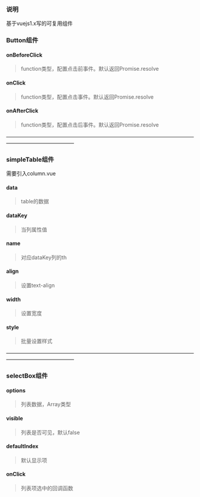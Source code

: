 ### 说明
基于vuejs1.x写的可复用组件
### Button组件
#### onBeforeClick
>function类型，配置点击前事件。默认返回Promise.resolve

#### onClick
>function类型，配置点击事件。默认返回Promise.resolve

#### onAfterClick
>function类型，配置点击后事件。默认返回Promise.resolve

—————————————————————————————————————————————————

### simpleTable组件
需要引入column.vue
#### data
> table的数据

#### dataKey
> 当列属性值

#### name
> 对应dataKey列的th

#### align
> 设置text-align

#### width
> 设置宽度

#### style
> 批量设置样式

—————————————————————————————————————————————————

### selectBox组件
#### options
> 列表数据，Array类型

#### visible
> 列表是否可见，默认false

#### defaultIndex
> 默认显示项

#### onClick
> 列表项选中的回调函数
